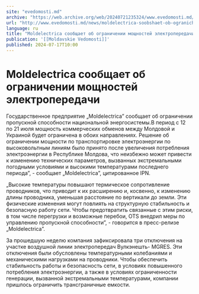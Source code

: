 ```yaml
---
site: "evedomosti.md"
archive: "https://web.archive.org/web/20240721235324/www.evedomosti.md/news/moldelectrica-soobshaet-ob-ogranichenii-moshnostej-elektrope"
url: "http://www.evedomosti.md/news/moldelectrica-soobshaet-ob-ogranichenii-moshnostej-elektrope"
language: ru
title: "Moldelectrica сообщает об ограничении мощностей электропередачи"
publication: '[[Moldavskie Vedomosti]]'
published: 2024-07-17T10:00
---
```


# Moldelectrica сообщает об ограничении мощностей электропередачи

Государственное предприятие „Moldelectrica” сообщает об ограничении пропускной способности национальной энергосистемы.В период с 12 по 21 июля мощность коммерческих обменов между Молдовой и Украиной будет ограничена в обоих направлениях. Решение об ограничении мощности по транспортировке электроэнергии по высоковольтным линиям было принято после увеличения потребления электроэнергии в Республике Молдова, что неизбежно может привести к изменению технических параметров, вызванных экстремальными погодными условиями и высокими температурами последнего периодаˮ, - сообщает „Moldelectrica”, цитированное IPN.

„Высокие температуры повышают термическое сопротивление проводников, что приводит к их расширению и, косвенно, к изменению длины проводника, уменьшая расстояние по вертикали до земли. Эти физические изменения могут повлиять на структурную стабильность и безопасную работу сети. Чтобы предотвратить связанные с этим риски, в том числе перегрузки и возможные перебои, OTS внедрил меры по управлению пропускной способностиˮ, - говорится в пресс-релизе „Moldelectrica”.

За прошедшую неделю компания зафиксировала три отключения на участке воздушной линии электропередач Вулкэнешть- MGRES. Эти отключения были обусловлены температурными колебаниями и механическими нагрузками на проводники. Чтобы обеспечить стабильность работы и безопасность сети, в условиях повышенного потребления электроэнергии, а также в условиях ограниченности генерации, вызванной экстремальными температурами, компании пришлось ограничить трансграничные емкости.